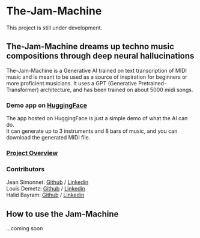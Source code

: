 # The-Jam-Machine

This project is still under development.

## The-Jam-Machine dreams up techno music compositions through deep neural hallucinations

The-Jam-Machine is a Generative AI trained on text transcription of MIDI music and is meant to be used as a source of inspiration for beginners or more proficient musicians. It uses a GPT (Generative Pretrained-Transformer) architecture, and has been trained on about 5000 midi songs.

### Demo app on [HuggingFace](https://huggingface.co/spaces/JammyMachina/the-jam-machine-app)

The app hosted on HuggingFace is just a simple demo of what the AI can do. \
It can generate up to 3 instruments and 8 bars of music, and you can download the generated MIDI file.

### [Project Overview](https://pitch.com/public/417162a8-88b0-4472-a651-c66bb89428be)

### Contributors

Jean Simonnet: [Github](https://github.com/misnaej) / [Linkedin](https://www.linkedin.com/in/jeansimonnet/) \
Louis Demetz:  [Github](https://github.com/louis-demetz) / [Linkedin](https://www.linkedin.com/in/ldemetz/) \
Halid Bayram:  [Github](https://github.com/m41w4r3exe) / [Linkedin](https://www.linkedin.com/in/halid-bayram-6b9ba861/)

## How to use the Jam-Machine

...coming soon
